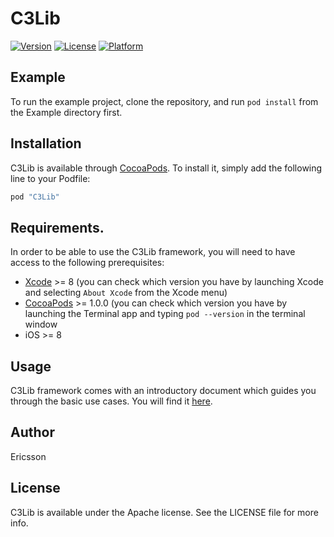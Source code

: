 # C3Lib                                                                                                        
[![Version](https://img.shields.io/cocoapods/v/c3-ios-sdk.svg?style=flat)](http://cocoapods.org/pods/c3-ios-sdk)
[![License](https://img.shields.io/cocoapods/l/c3-ios-sdk.svg?style=flat)](http://cocoapods.org/pods/c3-ios-sdk)
[![Platform](https://img.shields.io/cocoapods/p/c3-ios-sdk.svg?style=flat)](http://cocoapods.org/pods/c3-ios-sdk)

## Example

To run the example project, clone the repository, and run `pod install` from the Example directory first.

## Installation

C3Lib is available through [CocoaPods](http://cocoapods.org). To install
it, simply add the following line to your Podfile:

```ruby
pod "C3Lib"                                                                                                                                                      
```

## Requirements.

In order to be able to use the C3Lib framework, you will need to have access to the following prerequisites:
* [Xcode](https://developer.apple.com/xcode/) >= 8 (you can check which version you have by launching Xcode and selecting `About Xcode` from the Xcode menu)
* [CocoaPods](http://cocoapods.org) >= 1.0.0 (you can check which version you have by launching the Terminal app and typing `pod --version` in the terminal window
* iOS >= 8

## Usage

C3Lib framework comes with an introductory document which guides you through the basic use cases. You will find it [here](Documentation/).

## Author

Ericsson

## License

C3Lib is available under the Apache license. See the LICENSE file for more info.
